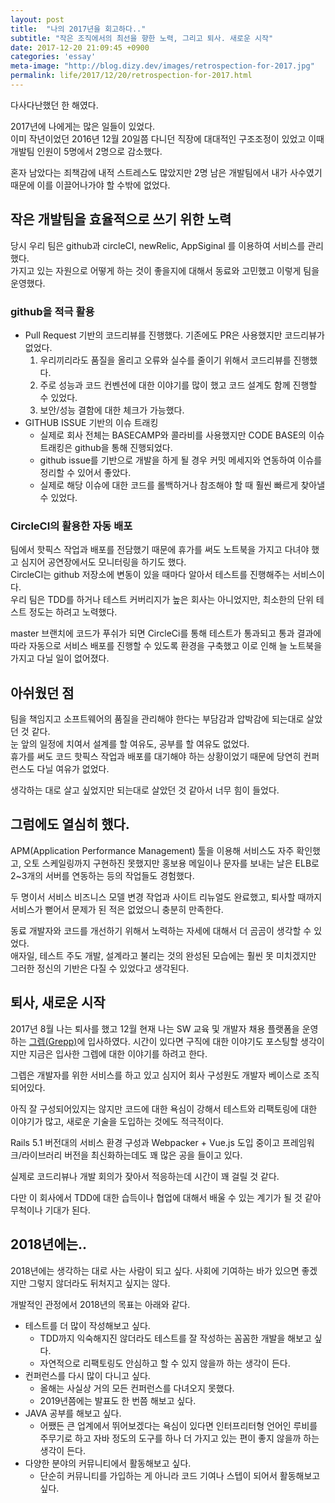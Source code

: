 ```yaml
---
layout: post
title:  "나의 2017년을 회고하다.."
subtitle: "작은 조직에서의 최선을 향한 노력, 그리고 퇴사. 새로운 시작"
date: 2017-12-20 21:09:45 +0900
categories: 'essay'
meta-image: "http://blog.dizy.dev/images/retrospection-for-2017.jpg"
permalink: life/2017/12/20/retrospection-for-2017.html
---
```


다사다난했던 한 해였다.

2017년에 나에게는 많은 일들이 있었다.<br/>
이미 작년이었던 2016년 12월 20일쯤 다니던 직장에 대대적인 구조조정이 있었고 이때 개발팀 인원이 5명에서 2명으로 감소했다.

혼자 남았다는 죄책감에 내적 스트레스도 많았지만 2명 남은 개발팀에서 내가 사수였기 때문에 이를 이끌어나가야 할 수밖에 없었다.

## 작은 개발팀을 효율적으로 쓰기 위한 노력

당시 우리 팀은 github과 circleCI, newRelic, AppSiginal 를 이용하여 서비스를 관리했다.<br/>
가지고 있는 자원으로 어떻게 하는 것이 좋을지에 대해서 동료와 고민했고 이렇게 팀을 운영했다.

### github을 적극 활용

* Pull Request 기반의 코드리뷰를 진행했다. 기존에도 PR은 사용했지만 코드리뷰가 없었다.
    1. 우리끼리라도 품질을 올리고 오류와 실수를 줄이기 위해서 코드리뷰를 진행했다.
    2. 주로 성능과 코드 컨벤션에 대한 이야기를 많이 했고 코드 설계도 함께 진행할 수 있었다.
    3. 보안/성능 결함에 대한 체크가 가능했다.
* GITHUB ISSUE 기반의 이슈 트래킹
    * 실제로 회사 전체는 BASECAMP와 콜라비를 사용했지만 CODE BASE의 이슈 트래킹은 github을 통해 진행되었다.
    * github issue를 기반으로 개발을 하게 될 경우 커밋 메세지와 연동하여 이슈를 정리할 수 있어서 좋았다.
    * 실제로 해당 이슈에 대한 코드를 롤백하거나 참조해야 할 때 훨씬 빠르게 찾아낼 수 있었다.

### CircleCI의 활용한 자동 배포

팀에서 핫픽스 작업과 배포를 전담했기 때문에 휴가를 써도 노트북을 가지고 다녀야 했고 심지어 공연장에서도 모니터링을 하기도 했다.<br/>
CircleCI는 github 저장소에 변동이 있을 때마다 알아서 테스트를 진행해주는 서비스이다.<br/>
우리 팀은 TDD를 하거나 테스트 커버리지가 높은 회사는 아니었지만, 최소한의 단위 테스트 정도는 하려고 노력했다.

master 브랜치에 코드가 푸쉬가 되면 CircleCi를 통해 테스트가 통과되고 통과 결과에 따라 자동으로 서비스 배포를 진행할 수 있도록 환경을 구축했고 이로 인해 늘 노트북을 가지고 다닐 일이 없어졌다.

## 아쉬웠던 점

팀을 책임지고 소프트웨어의 품질을 관리해야 한다는 부담감과 압박감에 되는대로 살았던 것 같다.<br/>
눈 앞의 일정에 치여서 설계를 할 여유도, 공부를 할 여유도 없었다.<br/>
휴가를 써도 코드 핫픽스 작업과 배포를 대기해야 하는 상황이었기 때문에 당연히 컨퍼런스도 다닐 여유가 없었다.

생각하는 대로 살고 싶었지만 되는대로 살았던 것 같아서 너무 힘이 들었다.

## 그럼에도 열심히 했다.

APM(Application Performance Management) 툴을 이용해 서비스도 자주 확인했고, 오토 스케일링까지 구현하진 못했지만 홍보용 메일이나 문자를 보내는 날은 ELB로 2~3개의 서버를 연동하는 등의 작업들도 경험했다.

두 명이서 서비스 비즈니스 모델 변경 작업과 사이트 리뉴얼도 완료했고, 퇴사할 때까지 서비스가 뻗어서 문제가 된 적은 없었으니 충분히 만족한다.

동료 개발자와 코드를 개선하기 위해서 노력하는 자세에 대해서 더 곰곰이 생각할 수 있었다.<br/>
애자일, 테스트 주도 개발, 설계라고 불리는 것의 완성된 모습에는 훨씬 못 미치겠지만 그러한 정신의 기반은 다질 수 있었다고 생각된다.

## 퇴사, 새로운 시작

2017년 8월 나는 퇴사를 했고 12월 현재 나는 SW 교육 및 개발자 채용 플랫폼을 운영하는 [그렙(Grepp)](http://grepp.co)에 입사하였다. 시간이 있다면 구직에 대한 이야기도 포스팅할 생각이지만 지금은 입사한 그렙에 대한 이야기를 하려고 한다.

그렙은 개발자를 위한 서비스를 하고 있고 심지어 회사 구성원도 개발자 베이스로 조직되어있다.

아직 잘 구성되어있지는 않지만 코드에 대한 욕심이 강해서 테스트와 리팩토링에 대한 이야기가 많고, 새로운 기술을 도입하는 것에도 적극적이다.

Rails 5.1 버전대의 서비스 환경 구성과 Webpacker + Vue.js 도입 중이고 프레임워크/라이브러리 버전을 최신화하는데도 꽤 많은 공을 들이고 있다.

실제로 코드리뷰나 개발 회의가 잦아서 적응하는데 시간이 꽤 걸릴 것 같다.

다만 이 회사에서 TDD에 대한 습득이나 협업에 대해서 배울 수 있는 계기가 될 것 같아 무척이나 기대가 된다.


## 2018년에는..

2018년에는 생각하는 대로 사는 사람이 되고 싶다. 사회에 기여하는 바가 있으면 좋겠지만 그렇지 않더라도 뒤처지고 싶지는 않다.

개발적인 관정에서 2018년의 목표는 아래와 같다.

* 테스트를 더 많이 작성해보고 싶다.
    * TDD까지 익숙해지진 않더라도 테스트를 잘 작성하는 꼼꼼한 개발을 해보고 싶다.
    * 자연적으로 리팩토링도 안심하고 할 수 있지 않을까 하는 생각이 든다.
* 컨퍼런스를 다시 많이 다니고 싶다.
    * 올해는 사실상 거의 모든 컨퍼런스를 다녀오지 못했다.
    * 2019년쯤에는 발표도 한 번쯤 해보고 싶다.
* JAVA 공부를 해보고 싶다.
    * 어쨌든 큰 업계에서 뛰어보겠다는 욕심이 있다면 인터프리터형 언어인 루비를 주무기로 하고 자바 정도의 도구를 하나 더 가지고 있는 편이 좋지 않을까 하는 생각이 든다.
* 다양한 분야의 커뮤니티에서 활동해보고 싶다.
    * 단순히 커뮤니티를 가입하는 게 아니라 코드 기여나 스텝이 되어서 활동해보고 싶다.
